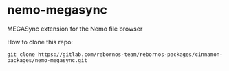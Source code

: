 # nemo-megasync

MEGASync extension for the Nemo file browser

How to clone this repo:

```
git clone https://gitlab.com/rebornos-team/rebornos-packages/cinnamon-packages/nemo-megasync.git
```



